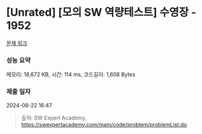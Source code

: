 # [Unrated] [모의 SW 역량테스트] 수영장 - 1952 

[문제 링크](https://swexpertacademy.com/main/code/problem/problemDetail.do?contestProbId=AV5PpFQaAQMDFAUq) 

### 성능 요약

메모리: 18,672 KB, 시간: 114 ms, 코드길이: 1,608 Bytes

### 제출 일자

2024-08-22 16:47



> 출처: SW Expert Academy, https://swexpertacademy.com/main/code/problem/problemList.do